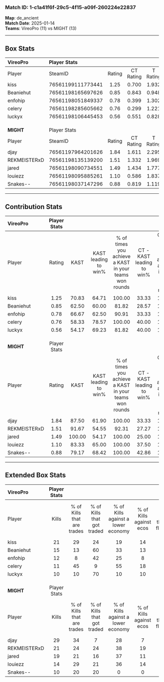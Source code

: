 ### Match ID: 1-c1a41f6f-29c5-4f15-a09f-260224e22837  
**Map**: de_ancient  
**Match Date**: 2025-01-14  
**Teams**: VireoPro (11) vs MIGHT (13)  

---  

## Box Stats  

| **VireoPro** | Player Stats      |        |           |          |        |       |       |         |        |      |     |
| :- | :- | :-: | :-: | :-: | :-: | :-: | :-: | :-: | :-: | :-: | :-: |
| Player       | SteamID           | Rating | CT Rating | T Rating |  KAST  |  ADR  | Kills | Assists | Deaths | K/D  | HS% |
| kiss         | 76561199111773441 |  1.25  |   0.700   |  1.932   | 70.83  | 86.6  |  21   |    3    |   17   | 1.24 | 52  |
| Beaniehut    | 76561198165697626 |  0.85  |   0.843   |  0.948   | 62.50  | 63.3  |  15   |    3    |   19   | 0.79 | 40  |
| enfohip      | 76561198051849337 |  0.78  |   0.399   |  1.302   | 66.67  | 57.4  |  12   |    4    |   18   | 0.67 | 75  |
| celery       | 76561198285605662 |  0.76  |   0.299   |  1.221   | 58.33  | 63.4  |  11   |    7    |   16   | 0.69 | 54  |
| luckyx       | 76561198106445453 |  0.56  |   0.551   |  0.828   | 54.17  | 70.3  |  10   |    6    |   23   | 0.43 | 60  |
|              |                   |        |           |          |        |       |       |         |        |      |     |
|              |                   |        |           |          |        |       |       |         |        |      |     |
|              |                   |        |           |          |        |       |       |         |        |      |     |
| **MIGHT**    | Player Stats      |        |           |          |        |       |       |         |        |      |     |
| Player       | SteamID           | Rating | CT Rating | T Rating |  KAST  |  ADR  | Kills | Assists | Deaths | K/D  | HS% |
| djay         | 76561197964201626 |  1.84  |   1.611   |  2.295   | 87.50  | 110.8 |  29   |    6    |   13   | 2.23 | 58  |
| REKMEISTERxD | 76561198135139200 |  1.51  |   1.332   |  1.969   | 91.67  | 99.8  |  21   |   10    |   15   | 1.40 | 57  |
| jared        | 76561198090734551 |  1.49  |   1.434   |  1.777   | 100.00 | 90.0  |  19   |    8    |   14   | 1.36 | 63  |
| louiezz      | 76561198095885261 |  1.10  |   0.586   |  1.837   | 83.33  | 63.8  |  14   |    8    |   14   | 1.00 | 42  |
| Snakes--     | 76561198037147296 |  0.88  |   0.819   |  1.119   | 79.17  | 43.8  |  10   |    7    |   13   | 0.77 | 50  |
---  

## Contribution Stats  

| **VireoPro** | Player Stats |        |                      |                                                        |                           |                                                             |                          |                                                            |
| :- | :-: | :-: | :-: | :-: | :-: | :-: | :-: | :-: |
| Player       |    Rating    |  KAST  | KAST leading to win% | % of times you achieve a KAST in your teams won rounds | CT - KAST leading to win% | CT - % of times you achieve a KAST in your teams won rounds | T - KAST leading to win% | T - % of times you achieve a KAST in your teams won rounds |
| kiss         |     1.25     | 70.83  |        64.71         |                         100.00                         |           33.33           |                           100.00                            |          81.82           |                           100.00                           |
| Beaniehut    |     0.85     | 62.50  |        60.00         |                         81.82                          |           28.57           |                           100.00                            |          87.50           |                           77.78                            |
| enfohip      |     0.78     | 66.67  |        62.50         |                         90.91                          |           33.33           |                           100.00                            |          80.00           |                           88.89                            |
| celery       |     0.76     | 58.33  |        78.57         |                         100.00                         |           40.00           |                           100.00                            |          100.00          |                           100.00                           |
| luckyx       |     0.56     | 54.17  |        69.23         |                         81.82                          |           40.00           |                           100.00                            |          87.50           |                           77.78                            |
|              |              |        |                      |                                                        |                           |                                                             |                          |                                                            |
|              |              |        |                      |                                                        |                           |                                                             |                          |                                                            |
|              |              |        |                      |                                                        |                           |                                                             |                          |                                                            |
| **MIGHT**    | Player Stats |        |                      |                                                        |                           |                                                             |                          |                                                            |
| Player       |    Rating    |  KAST  | KAST leading to win% | % of times you achieve a KAST in your teams won rounds | CT - KAST leading to win% | CT - % of times you achieve a KAST in your teams won rounds | T - KAST leading to win% | T - % of times you achieve a KAST in your teams won rounds |
| djay         |     1.84     | 87.50  |        61.90         |                         100.00                         |           33.33           |                           100.00                            |          83.33           |                           100.00                           |
| REKMEISTERxD |     1.51     | 91.67  |        54.55         |                         92.31                          |           27.27           |                           100.00                            |          81.82           |                           90.00                            |
| jared        |     1.49     | 100.00 |        54.17         |                         100.00                         |           25.00           |                           100.00                            |          83.33           |                           100.00                           |
| louiezz      |     1.10     | 83.33  |        65.00         |                         100.00                         |           37.50           |                           100.00                            |          83.33           |                           100.00                           |
| Snakes--     |     0.88     | 79.17  |        68.42         |                         100.00                         |           42.86           |                           100.00                            |          83.33           |                           100.00                           |
---  

## Extended Box Stats  

| **VireoPro** | Player Stats |                            |                            |                                    |                         |                              |                                 |        |                             |                                     |                          |                               |                            |
| :- | :-: | :-: | :-: | :-: | :-: | :-: | :-: | :-: | :-: | :-: | :-: | :-: | :-: |
| Player       |    Kills     | % of Kills that are trades | % of Kills that got traded | % of Kills against a lower economy | % of Kills against ecos | % of Kills that are flawless | % of Kills that are close duels | Deaths | % of Deaths that get traded | % of Deaths against a lower economy | % of Deaths against ecos | % of Deaths that are flawless | % of Deaths that are close |
| kiss         |      21      |             29             |             24             |                 19                 |           14            |              67              |                0                |   17   |             18              |                 12                  |            6             |              53               |             6              |
| Beaniehut    |      15      |             13             |             60             |                 33                 |           13            |              33              |               20                |   19   |             11              |                 16                  |            5             |              53               |             5              |
| enfohip      |      12      |             8              |             42             |                 25                 |            8            |              50              |               17                |   18   |             22              |                 17                  |            6             |              78               |             0              |
| celery       |      11      |             45             |             9              |                 55                 |           18            |              82              |                0                |   16   |              0              |                  6                  |            6             |              56               |             0              |
| luckyx       |      10      |             10             |             70             |                 10                 |           10            |              70              |               10                |   23   |             26              |                 13                  |            4             |              52               |             17             |
|              |              |                            |                            |                                    |                         |                              |                                 |        |                             |                                     |                          |                               |                            |
|              |              |                            |                            |                                    |                         |                              |                                 |        |                             |                                     |                          |                               |                            |
|              |              |                            |                            |                                    |                         |                              |                                 |        |                             |                                     |                          |                               |                            |
| **MIGHT**    | Player Stats |                            |                            |                                    |                         |                              |                                 |        |                             |                                     |                          |                               |                            |
| Player       |    Kills     | % of Kills that are trades | % of Kills that got traded | % of Kills against a lower economy | % of Kills against ecos | % of Kills that are flawless | % of Kills that are close duels | Deaths | % of Deaths that get traded | % of Deaths against a lower economy | % of Deaths against ecos | % of Deaths that are flawless | % of Deaths that are close |
| djay         |      29      |             34             |             7              |                 28                 |            7            |              66              |                7                |   13   |             38              |                  0                  |            0             |              46               |             15             |
| REKMEISTERxD |      21      |             24             |             24             |                 38                 |           19            |              48              |                5                |   15   |             40              |                 13                  |            0             |              67               |             13             |
| jared        |      19      |             21             |             16             |                 37                 |           11            |              42              |                5                |   14   |             36              |                  7                  |            0             |              71               |             0              |
| louiezz      |      14      |             29             |             21             |                 36                 |           14            |              57              |                0                |   14   |             36              |                  0                  |            0             |              50               |             14             |
| Snakes--     |      10      |             20             |             20             |                 0                  |            0            |              80              |               20                |   13   |             46              |                 31                  |            15            |              77               |             0              |
